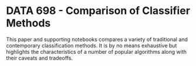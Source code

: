 # DATA 698 - Comparison of Classifier Methods
This paper and supporting notebooks compares a variety of traditional and contemporary classification methods. It is by no means exhaustive but highlights the characteristics of a number of popular algorithms along with their caveats and tradeoffs.
